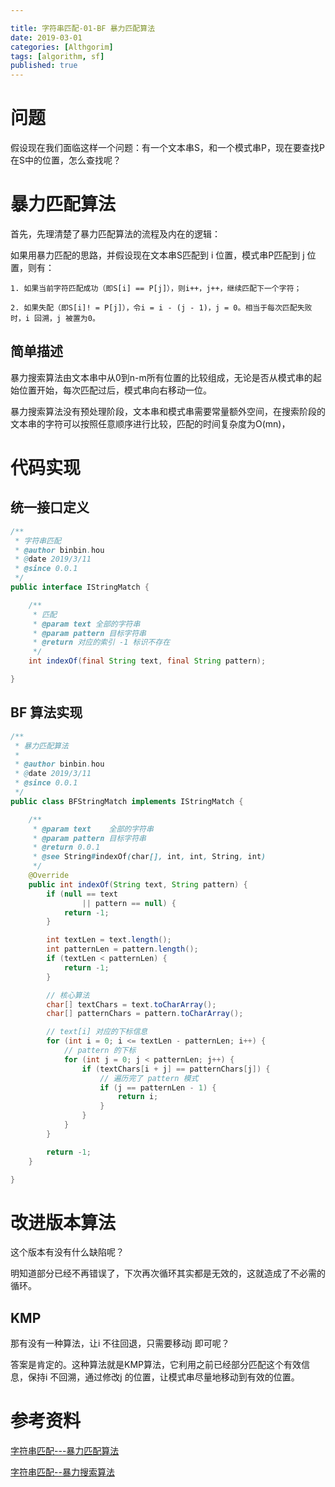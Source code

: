 ```yaml
---

title: 字符串匹配-01-BF 暴力匹配算法
date: 2019-03-01
categories: [Althgorim]
tags: [algorithm, sf]
published: true
---
```


# 问题 

假设现在我们面临这样一个问题：有一个文本串S，和一个模式串P，现在要查找P在S中的位置，怎么查找呢？

# 暴力匹配算法

首先，先理清楚了暴力匹配算法的流程及内在的逻辑：

如果用暴力匹配的思路，并假设现在文本串S匹配到 i 位置，模式串P匹配到 j 位置，则有：

```
1. 如果当前字符匹配成功（即S[i] == P[j]），则i++，j++，继续匹配下一个字符；

2. 如果失配（即S[i]! = P[j]），令i = i - (j - 1)，j = 0。相当于每次匹配失败时，i 回溯，j 被置为0。
```

## 简单描述

暴力搜索算法由文本串中从0到n-m所有位置的比较组成，无论是否从模式串的起始位置开始，每次匹配过后，模式串向右移动一位。

暴力搜索算法没有预处理阶段，文本串和模式串需要常量额外空间，在搜索阶段的文本串的字符可以按照任意顺序进行比较，匹配的时间复杂度为O(mn)，

# 代码实现

## 统一接口定义

```java
/**
 * 字符串匹配
 * @author binbin.hou
 * @date 2019/3/11
 * @since 0.0.1
 */
public interface IStringMatch {

    /**
     * 匹配
     * @param text 全部的字符串
     * @param pattern 目标字符串
     * @return 对应的索引 -1 标识不存在
     */
    int indexOf(final String text, final String pattern);

}
```

## BF 算法实现

```java
/**
 * 暴力匹配算法
 *
 * @author binbin.hou
 * @date 2019/3/11
 * @since 0.0.1
 */
public class BFStringMatch implements IStringMatch {

    /**
     * @param text    全部的字符串
     * @param pattern 目标字符串
     * @return 0.0.1
     * @see String#indexOf(char[], int, int, String, int)
     */
    @Override
    public int indexOf(String text, String pattern) {
        if (null == text
                || pattern == null) {
            return -1;
        }

        int textLen = text.length();
        int patternLen = pattern.length();
        if (textLen < patternLen) {
            return -1;
        }

        // 核心算法
        char[] textChars = text.toCharArray();
        char[] patternChars = pattern.toCharArray();

        // text[i] 对应的下标信息
        for (int i = 0; i <= textLen - patternLen; i++) {
            // pattern 的下标
            for (int j = 0; j < patternLen; j++) {
                if (textChars[i + j] == patternChars[j]) {
                    // 遍历完了 pattern 模式
                    if (j == patternLen - 1) {
                        return i;
                    }
                }
            }
        }

        return -1;
    }

}
```

# 改进版本算法

这个版本有没有什么缺陷呢？

明知道部分已经不再错误了，下次再次循环其实都是无效的，这就造成了不必需的循环。

## KMP

那有没有一种算法，让i 不往回退，只需要移动j 即可呢？

答案是肯定的。这种算法就是KMP算法，它利用之前已经部分匹配这个有效信息，保持i 不回溯，通过修改j 的位置，让模式串尽量地移动到有效的位置。

# 参考资料 

[字符串匹配---暴力匹配算法](http://www.cnblogs.com/Kevin-mao/p/5764726.html)

[字符串匹配--暴力搜索算法](https://www.cnblogs.com/wuyudong/p/brute-force-algorithm.html)

